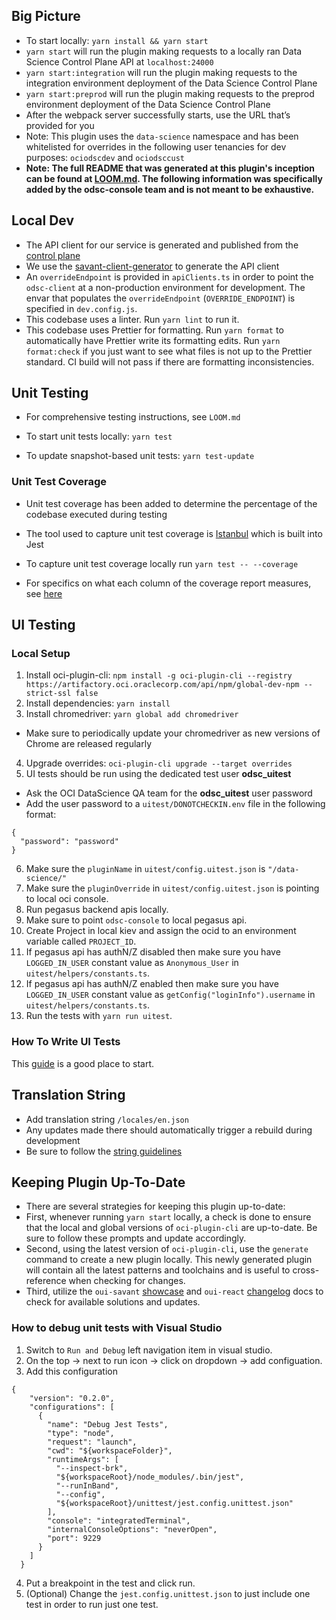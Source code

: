 ## Big Picture

- To start locally: `yarn install && yarn start`
- `yarn start` will run the plugin making requests to a locally ran Data Science Control Plane API at `localhost:24000`
- `yarn start:integration` will run the plugin making requests to the integration environment deployment of the Data Science Control Plane
- `yarn start:preprod` will run the plugin making requests to the preprod environment deployment of the Data Science Control Plane
- After the webpack server successfully starts, use the URL that’s provided for you
- Note: This plugin uses the `data-science` namespace and has been whitelisted for overrides in the following user tenancies for dev purposes: `ociodscdev` and `ociodsccust`
- **Note: The full README that was generated at this plugin's inception can be found at [LOOM.md](LOOM.md). The following information was specifically added by the odsc-console team and is not meant to be exhaustive.** 

## Local Dev

- The API client for our service is generated and published from the [control plane](https://bitbucket.oci.oraclecorp.com/projects/ODSC/repos/odsc-pegasus-control-plane/browse/odsc-pegasus-control-plane-spec)
- We use the [savant-client-generator](https://bitbucket.oci.oraclecorp.com/projects/CONSOLESDK/repos/savant/browse/packages/savant-client-generator) to generate the API client
- An `overrideEndpoint` is provided in `apiClients.ts` in order to point the `odsc-client` at a non-production environment for development. The envar that populates the `overrideEndpoint` (`OVERRIDE_ENDPOINT`) is specified in `dev.config.js`.
- This codebase uses a linter. Run `yarn lint` to run it.
- This codebase uses Prettier for formatting. Run `yarn format` to automatically have Prettier write its formatting edits. Run `yarn format:check` if you just want to see what files is not up to the Prettier standard. CI build will not pass if there are formatting inconsistencies.

## Unit Testing

- For comprehensive testing instructions, see `LOOM.md`

- To start unit tests locally: `yarn test`

- To update snapshot-based unit tests: `yarn test-update`

### Unit Test Coverage

- Unit test coverage has been added to determine the percentage of the codebase executed during testing

- The tool used to capture unit test coverage is [Istanbul](https://istanbul.js.org/) which is built into Jest

- To capture unit test coverage locally run `yarn test -- --coverage`

- For specifics on what each column of the coverage report measures, see [here](https://stackoverflow.com/questions/26618243/how-do-i-read-an-istanbul-coverage-report)

## UI Testing

### Local Setup

1. Install oci-plugin-cli: `npm install -g oci-plugin-cli --registry https://artifactory.oci.oraclecorp.com/api/npm/global-dev-npm --strict-ssl false`
2. Install dependencies: `yarn install`
3. Install chromedriver: `yarn global add chromedriver`

- Make sure to periodically update your chromedriver as new versions of Chrome are released regularly

4. Upgrade overrides: `oci-plugin-cli upgrade --target overrides`
5. UI tests should be run using the dedicated test user **odsc_uitest**

- Ask the OCI DataScience QA team for the **odsc_uitest** user password
- Add the user password to a `uitest/DONOTCHECKIN.env` file in the following format:

```
{
  "password": "password"
}
```

6. Make sure the `pluginName` in `uitest/config.uitest.json` is `"/data-science/"`
7. Make sure the `pluginOverride` in `uitest/config.uitest.json` is pointing to local oci console.
8. Run pegasus backend apis locally.
9. Make sure to point `odsc-console` to local pegasus api.
10. Create Project in local kiev and assign the ocid to an environment variable called `PROJECT_ID`.
11. If pegasus api has authN/Z disabled then make sure you have `LOGGED_IN_USER` constant value as `Anonymous_User` in `uitest/helpers/constants.ts`.
12. If pegasus api has authN/Z enabled then make sure you have `LOGGED_IN_USER` constant value as `getConfig("loginInfo").username` in `uitest/helpers/constants.ts`. 
13. Run the tests with `yarn run uitest`.

### How To Write UI Tests

This [guide](https://confluence.oci.oraclecorp.com/pages/viewpage.action?spaceKey=UX&title=Getting+Started+with+End-to-End+%28E2E%29+Testing) is a good place to start.

## Translation String

- Add translation string `/locales/en.json`
- Any updates made there should automatically trigger a rebuild during development
- Be sure to follow the [string guidelines](https://confluence.oci.oraclecorp.com/pages/viewpage.action?pageId=99016910)

## Keeping Plugin Up-To-Date
- There are several strategies for keeping this plugin up-to-date:
- First, whenever running `yarn start` locally, a check is done to ensure that the local and global versions of `oci-plugin-cli` are up-to-date. Be sure to follow these prompts and update accordingly.
- Second, using the latest version of `oci-plugin-cli`, use the `generate` command to create a new plugin locally. This newly generated plugin will contain all the latest patterns and toolchains and is useful to cross-reference when checking for changes.
- Third, utilize the `oui-savant` [showcase](https://objectstorage.us-phoenix-1.oraclecloud.com/n/uxdev/b/oui-savant-showcase/o/latest/index.html#/) and `oui-react` [changelog](https://bitbucket.oci.oraclecorp.com/projects/DS/repos/oui-react/browse/packages/oui-react/CHANGELOG.md) docs to check for available solutions and updates.

### How to debug unit tests with Visual Studio

1. Switch to `Run and Debug` left navigation item in visual studio. 
2. On the top -> next to run icon -> click on dropdown -> add configuation. 
3. Add this configuration 
```
{
    "version": "0.2.0",
    "configurations": [
      {
        "name": "Debug Jest Tests",
        "type": "node",
        "request": "launch",
        "cwd": "${workspaceFolder}",
        "runtimeArgs": [
          "--inspect-brk",
          "${workspaceRoot}/node_modules/.bin/jest",
          "--runInBand",
          "--config",
          "${workspaceRoot}/unittest/jest.config.unittest.json"
        ],
        "console": "integratedTerminal",
        "internalConsoleOptions": "neverOpen",
        "port": 9229
      }
    ]
  }
  ```
  4. Put a breakpoint in the test and click run. 
  5. (Optional) Change the `jest.config.unittest.json` to just include one test in order to run just one test.